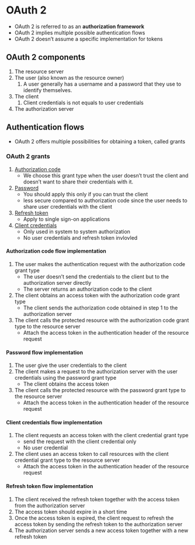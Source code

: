 # OAuth 2

* OAuth 2 is referred to as an **authorization framework**
* OAuth 2 implies multiple possible authentication flows
* OAuth 2 doesn’t assume a specific implementation for tokens

## OAuth 2 components
1. The resource server
2. The user (also known as the resource owner)
    1. A user generally has a username and a password that they use to identify themselves.
3. The client
    1. Client credentials is not equals to user credentials
4. The authorization server

## Authentication flows
* OAuth 2 offers multiple possibilities for obtaining a token, called grants

### OAuth 2 grants
1. [Authorization code](#authorizationCode)
    * We choose this grant type when the user doesn’t trust the client and doesn’t want to share their credentials with it.
2. [Password](#password)
    * You should apply this only if you can trust the client
    * less secure compared to authorization code since the user needs to share user credentials with the client
3. [Refresh token](#refreshToken)
    * Apply to single sign-on applications
4. [Client credentials](#clientCredentials)
    * Only used in system to system authorization
    * No user credentials and refresh token invlovled

#### <a name="authorizationCode">Authorization code flow implementation</a>
1. The user makes the authentication request with the authorization code grant type
    * The user doesn’t send the credentials to the client but to the authorization server directly
    * The server returns an authorization code to the client
2. The client obtains an access token with the authorization code grant type
    * The client sends the authorization code obtained in step 1 to the authorization server
3. The client calls the protected resource with the authorization code grant type to the resource server
    * Attach the access token in the authentication header of the resource request  

#### <a name="password">Password flow implementation</a>
1. The user give the user credentials to the client
2. The client makes a request to the authorization server with the user credentials using the password grant type
    * The client obtains the access token
3. The client calls the protected resource with the password grant type to the resource server
    * Attach the access token in the authentication header of the resource request

#### <a name="clientCredentials">Client credentials flow implementation</a>
1. The client requests an access token with the client credential grant type
    * send the request with the client credential only
    * No user credential
2. The client uses an access token to call resources with the client credential grant type to the resource server
    * Attach the access token in the authentication header of the resource request

#### <a name="refreshToken">Refresh token flow implementation</a>
1. The client received the refresh token together with the access token from the authorization server
2. The access token should expire in a short time
3. Once the access token is expired, the client request to refresh the access token by sending the refresh token to the authorization server
4. The authorization server sends a new access token together with a new refresh token

